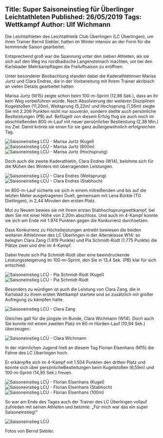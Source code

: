 Title: Super Saisoneinstieg für Überlinger Leichtathleten
Published: 26/05/2019
Tags: Wettkampf
Author: Ulf Wichmann
---

Die Leichtathleten des Leichtathletik Club Überlingen (LC Überlingen), um ihren Trainer Bernd Siebler, hatten im Winter intensiv an der Form für die kommende Saison gearbeitet.

Entsprechend groß war die Spannung unter den sieben Athleten, als sie sich auf den Weg ins nordbadische Langensteinach machten, um bei den Karlsbader Mehrkampftagen die Freiluftsaison zu eröffnen.

Unter besonderer Beobachtung standen dabei die Kaderathletinnen Marisa Jurtz und Clara Endres, die in der Vorbereitung mit Ihrem Trainer akribisch an vielen Details gearbeitet hatten

Marisa Jurtz (W15) zeigte schon beim 100-m-Sprint (12,86 Sek.), dass an ihr kein Weg vorbeiführen würde. Nach Absolvierung der weiteren Disziplinen Kugelstoßen (11,20m), Weitsprung (5,22m) und Hochsprung (1,56m) siegte Sie mit 2.206 Punkten nicht nur souverän, sondern stellte auch persönliche Bestleistungen (PB) auf. Beflügelt von diesem Erfolg flog sie auch noch im abschließenden 800-m-Lauf mit neuer persönlicher Bestleistung (2,38  Min.) ins Ziel. Damit krönte sie einen für sie ganz außergewöhnlich erfolgreichen Tag.

![Saisoneinstieg LCÜ - Marisa Jurtz (Kugel)](/blog/assets/2019/saisoneinstieg-01.jpg)
![Saisoneinstieg LCÜ - Marisa Jurtz (800m)](/blog/assets/2019/saisoneinstieg-02.jpg)
![Saisoneinstieg LCÜ - Marisa Jurtz (Hochsprung)](/blog/assets/2019/saisoneinstieg-03.jpg)

Doch auch die zweite Kaderathletin, Clara Endres (W14), belohnte sich für die Mühen des Winters mit überragenden Leistungen.

![Saisoneinstieg LCÜ - Clara Endres (Weitsprung)](/blog/assets/2019/saisoneinstieg-04.jpg)
![Saisoneinstieg LCÜ - Clara Endres (Stabhoch)](/blog/assets/2019/saisoneinstieg-05.jpg)

Im 800-m-Lauf sicherte sie sich in einem mitreißenden und bis auf die letzten Meter ausgetragenen Duell, gemeinsam mit Lena Bürkle (TG Dietlingen), in 2,44 Minuten den ersten Platz.

Mut zu Neuem bewies sie mit ihrem ersten Stabhochsprungwettkampf, bei dem Sie mit einer Höhe von 2,20m abschloss. Und auch im         4-Kampf konnte sie sich am Ende mit 1.974 Punkten gegen die Konkurrenz durchsetzen.

Dass Konkurrenz zu Höchstleistungen antreibt bewiesen die beiden weiteren Athletinnen des LC Überlingen in der Altersklasse W14: so belegten Clara Zang (1.819 Punkte) und Pia Schmidt-Rüdt  (1.775 Punkte) die Plätze zwei und drei im 4-Kampf.

Dabei freute sich Pia Schmidt-Rüdt über eine beeindruckende Leistungssteigerung im 100-m-Sprint, den Sie in 13,4 Sek. (PB) klar für sich entschied.

![Saisoneinstieg LCÜ - Pia Schmidt-Rüdt (Kugel)](/blog/assets/2019/saisoneinstieg-06.jpg)
![Saisoneinstieg LCÜ - Pia Schmidt-Rüdt](/blog/assets/2019/saisoneinstieg-07.jpg)

Besonders zu würdigen ist auch die Leistung von Clara Zang, die in Karlsbad zu ihrem ersten Wettkampf startete  und so zusätzlich mit großer Aufregung zu kämpfen hatte.

![Saisoneinstieg LCÜ - Clara Zang](/blog/assets/2019/saisoneinstieg-08.jpg)

Gleiches galt für die jüngste im Bunde, Clara Wichmann (W14).  Doch auch Sie konnte mit einem zweiten Platz im 60-m Hürden-Lauf (10,94 Sek.) überzeugen.

![Saisoneinstieg LCÜ - Clara Wichmann](/blog/assets/2019/saisoneinstieg-09.jpg)

In der männlichen Jugend hielt an diesem Tag Florian Elsenhans (M15) die Fahne des LC Überlingen hoch.

Er erkämpfte sich im 4-Kampf mit 1.504 Punkten den dritten Platz und konnte sich über persönlicheBestleitungen beim Kugelstoßen (8,59m) und 100-m-Sprint (14,95 Sek.) freuen.

![Saisoneinstieg LCÜ - Florian Elsenhans (Kugel)](/blog/assets/2019/saisoneinstieg-10.jpg)
![Saisoneinstieg LCÜ - Florian Elsenhans (Stabhoch)](/blog/assets/2019/saisoneinstieg-11.jpg)
![Saisoneinstieg LCÜ - Florian Elsenhans (100m)](/blog/assets/2019/saisoneinstieg-12.jpg)

So war am Ende des Tages auch der Trainer des LC Überlingen vollauf zufrieden mit seinen Athleten und betonte: „Für mich war das ein super Saisoneinstieg!“

![Saisoneinstieg LCÜ](/blog/assets/2019/saisoneinstieg-13.jpg)

Fotos von Bernd Siebler.